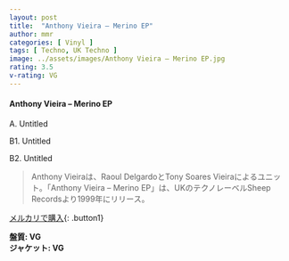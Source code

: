```yaml
---
layout: post
title:  "Anthony Vieira – Merino EP"
author: mmr
categories: [ Vinyl ]
tags: [ Techno, UK Techno ]
image: ../assets/images/Anthony Vieira – Merino EP.jpg
rating: 3.5
v-rating: VG
---
```


#### Anthony Vieira – Merino EP

A. Untitled

B1. Untitled

B2. Untitled

> Anthony Vieiraは、Raoul DelgardoとTony Soares Vieiraによるユニット。「Anthony Vieira – Merino EP」は、UKのテクノレーベルSheep Recordsより1999年にリリース。

[メルカリで購入](https://jp.mercari.com/item/m54645012438){: .button1}

<div class="mt-4 mb-4 d-flex align-items-center">
<strong class="mr-1">盤質: VG</strong>
</div>
<div class="mt-4 mb-4 d-flex align-items-center">
<strong class="mr-1">ジャケット: VG</strong>
</div>
